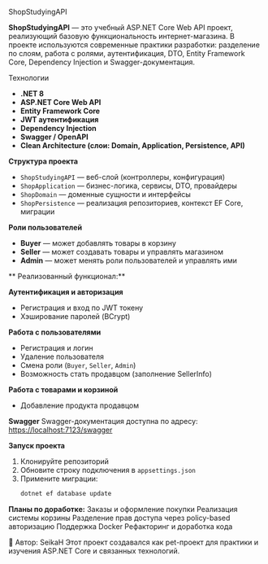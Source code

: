 ShopStudyingAPI

**ShopStudyingAPI** — это учебный ASP.NET Core Web API проект, реализующий базовую функциональность интернет-магазина. В проекте используются современные практики разработки: разделение по слоям, работа с ролями, аутентификация, DTO, Entity Framework Core, Dependency Injection и Swagger-документация.

 Технологии

- **.NET 8**
- **ASP.NET Core Web API**
- **Entity Framework Core**
- **JWT аутентификация**
- **Dependency Injection**
- **Swagger / OpenAPI**
- **Clean Architecture (слои: Domain, Application, Persistence, API)**

 **Структура проекта**
- `ShopStudyingAPI` — веб-слой (контроллеры, конфигурация)
- `ShopApplication` — бизнес-логика, сервисы, DTO, провайдеры
- `ShopDomain` — доменные сущности и интерфейсы
- `ShopPersistence` — реализация репозиториев, контекст EF Core, миграции

 **Роли пользователей**
- **Buyer** — может добавлять товары в корзину
- **Seller** — может создавать товары и управлять магазином
- **Admin** — может менять роли пользователей и управлять ими

** Реализованный функционал:**

 **Аутентификация и авторизация**
- Регистрация и вход по JWT токену
- Хэширование паролей (BCrypt)

 **Работа с пользователями**
- Регистрация и логин
- Удаление пользователя
- Смена роли (`Buyer`, `Seller`, `Admin`)
- Возможность стать продавцом (заполнение SellerInfo)

**Работа с товарами и корзиной**
- Добавление продукта продавцом

 **Swagger**
Swagger-документация доступна по адресу:  
[https://localhost:7123/swagger](https://localhost:7123/swagger)

 **Запуск проекта**
1. Клонируйте репозиторий
2. Обновите строку подключения в `appsettings.json`
3. Примените миграции:
   ```bash
   dotnet ef database update
   
**Планы по доработке:**
    Заказы и оформление покупки
    Реализация системы корзины
    Разделение прав доступа через policy-based авторизацию
    Поддержка Docker
    Рефакторинг и доработка кода

👤 Автор: SeikaH
Этот проект создавался как pet-проект для практики и изучения ASP.NET Core и связанных технологий.
